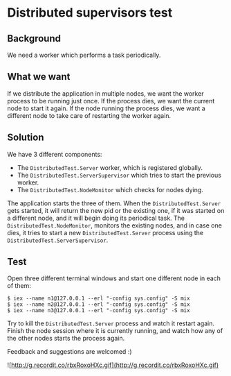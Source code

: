 # Distributed supervisors test

## Background
We need a worker which performs a task periodically.

## What we want
If we distribute the application in multiple nodes, we want the worker process to be running just once.
If the process dies, we want the current node to start it again.
If the node running the process dies, we want a different node to take care of restarting the worker again.

## Solution
We have 3 different components:

- The `DistributedTest.Server` worker, which is registered globally.
- The `DistributedTest.ServerSupervisor` which tries to start the previous worker.
- The `DistributedTest.NodeMonitor` which checks for nodes dying.


The application starts the three of them.
When the `DistributedTest.Server` gets started, it will return the new pid or the existing one, if it was started on a different node, and it will begin doing its periodical task.
The `DistributedTest.NodeMonitor`, monitors the existing nodes, and in case one dies, it tries to start a new `DistributedTest.Server` process using the `DistributedTest.ServerSupervisor`.

## Test
Open three different terminal windows and start one different node in each of them:

```
$ iex --name n1@127.0.0.1 --erl "-config sys.config" -S mix
$ iex --name n2@127.0.0.1 --erl "-config sys.config" -S mix
$ iex --name n3@127.0.0.1 --erl "-config sys.config" -S mix
```

Try to kill the `DistributedTest.Server` process and watch it restart again. Finish the node session where it is currently running, and watch how any of the other nodes starts the process again.

Feedback and suggestions are welcomed :)


![http://g.recordit.co/rbxRoxoHXc.gif](http://g.recordit.co/rbxRoxoHXc.gif)
